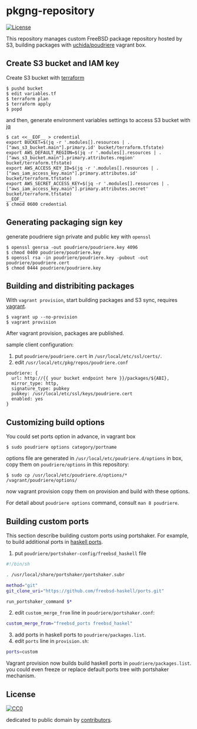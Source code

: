 # pkgng-repository

[![License](https://img.shields.io/github/license/uchida/packer-freebsd.svg)](http://creativecommons.org/publicdomain/zero/1.0/deed)

This repository manages custom FreeBSD package repository hosted by S3, building packages with [uchida/poudriere](https://atlas.hashicorp.com/uchida/boxes/poudriere) vagrant box.

## Create S3 bucket and IAM key

Create S3 bucket with [terraform](terraform.io)

```console
$ pushd bucket
$ edit variables.tf
$ terraform plan
$ terraform apply
$ popd
```

and then, generate environment variables settings to access S3 bucket with [jq](https://stedolan.github.io/jq/)

```console
$ cat <<__EOF__ > credential
export BUCKET=$(jq -r '.modules[].resources | .["aws_s3_bucket.main"].primary.id' bucket/terraform.tfstate)
export AWS_DEFAULT_REGION=$(jq -r '.modules[].resources | .["aws_s3_bucket.main"].primary.attributes.region' bucket/terraform.tfstate)
export AWS_ACCESS_KEY_ID=$(jq -r '.modules[].resources | .["aws_iam_access_key.main"].primary.attributes.id' bucket/terraform.tfstate)
export AWS_SECRET_ACCESS_KEY=$(jq -r '.modules[].resources | .["aws_iam_access_key.main"].primary.attributes.secret' bucket/terraform.tfstate)
__EOF__
$ chmod 0600 credential
```

## Generating packaging sign key

generate poudriere sign private and public key with `openssl`

```console
$ openssl genrsa -out poudriere/poudriere.key 4096
$ chmod 0400 poudriere/poudriere.key
$ openssl rsa -in poudriere/poudriere.key -pubout -out poudriere/poudriere.cert
$ chmod 0444 poudriere/poudriere.key
```

## Building and distribiting packages

With `vagrant provision`, start building packages and S3 sync, requires [vagrant](https://www.vagrantup.com/).

```console
$ vagrant up --no-provision
$ vagrant provision
```

After vagrant provision, packages are published.

sample client configuration:

1. put `poudriere/poudriere.cert` in `/usr/local/etc/ssl/certs/`.
2. edit `/usr/local/etc/pkg/repos/poudriere.conf`

  ```
  poudriere: {
    url: http://{{ your bucket endpoint here }}/packages/${ABI},
    mirror_type: http,
    signature_type: pubkey
    pubkey: /usr/local/etc/ssl/keys/poudriere.cert
    enabled: yes
  }
  ```

## Customizing build options
You could set ports option in advance, in vagrant box

```console
$ sudo poudriere options category/portname
```

options file are generated in `/usr/local/etc/poudriere.d/options` in box, copy them on `poudriere/options` in this repository:

```console
$ sudo cp /usr/local/etc/poudriere.d/options/* /vagrant/poudriere/options/
```

now vagrant provision copy them on provision and build with these options.

For detail about `poudriere options` command, consult `man 8 poudriere`.

## Building custom ports

This section describe building custom ports using portshaker.
For example, to build additional ports in [haskell ports](https://github.com/freebsd-haskell/ports).

1. put `poudriere/portshaker-config/freebsd_haskell` file
  ```sh
  #!/bin/sh

  . /usr/local/share/portshaker/portshaker.subr

  method="git"
  git_clone_uri="https://github.com/freebsd-haskell/ports.git"

  run_portshaker_command $*
  ```
2. edit `custom_merge_from` line in `poudriere/portshaker.conf`:

  ```sh
  custom_merge_from="freebsd_ports freebsd_haskel"
  ```
3. add ports in haskell ports to `poudriere/packages.list`.
4. edit `ports` line in `provision.sh`:

  ```sh
  ports=custom
  ```

Vagrant provision now builds build haskell ports in `poudriere/packages.list`. you could even freeze or replace default ports tree with portshaker mechanism.

## License
[![CC0](http://i.creativecommons.org/p/zero/1.0/88x31.png)]([http://creativecommons.org/publicdomain/zero/1.0/deed](http://creativecommons.org/publicdomain/zero/1.0/deed))

dedicated to public domain by [contributors](https://github.com/uchida/pkgng-repository/graphs/contributors).
